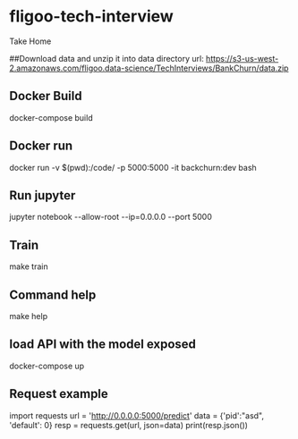 # fligoo-tech-interview
Take Home

##Download data and unzip it into data directory
url: https://s3-us-west-2.amazonaws.com/fligoo.data-science/TechInterviews/BankChurn/data.zip

## Docker Build
docker-compose build

## Docker run
docker run -v $(pwd):/code/ -p 5000:5000 -it backchurn:dev bash

## Run jupyter
jupyter notebook --allow-root --ip=0.0.0.0 --port 5000

## Train
make train

## Command help
make help

## load API with the model exposed
docker-compose up

## Request example
import requests
url = 'http://0.0.0.0:5000/predict'
data = {'pid':"asd", 'default': 0}
resp = requests.get(url, json=data)
print(resp.json())